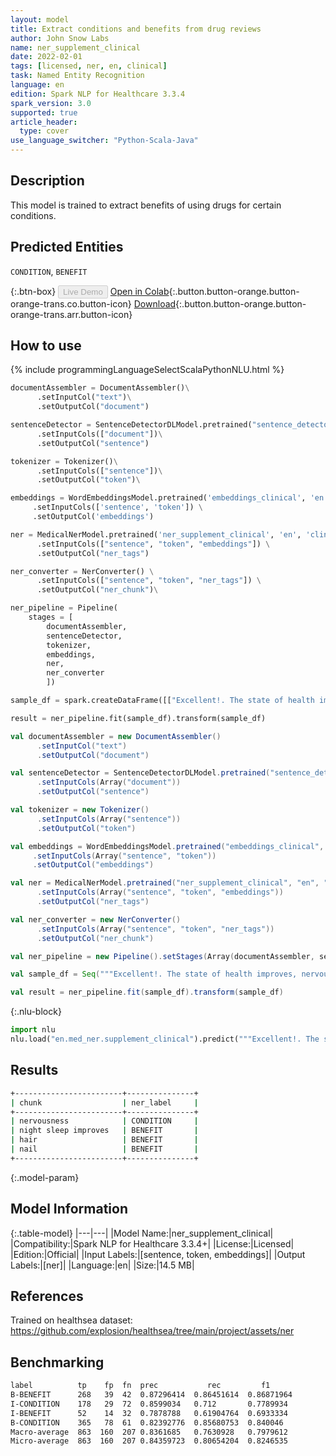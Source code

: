 ```yaml
---
layout: model
title: Extract conditions and benefits from drug reviews
author: John Snow Labs
name: ner_supplement_clinical
date: 2022-02-01
tags: [licensed, ner, en, clinical]
task: Named Entity Recognition
language: en
edition: Spark NLP for Healthcare 3.3.4
spark_version: 3.0
supported: true
article_header:
  type: cover
use_language_switcher: "Python-Scala-Java"
---
```



## Description


This model is trained to extract benefits of using drugs for certain conditions.


## Predicted Entities


`CONDITION`, `BENEFIT`


{:.btn-box}
<button class="button button-orange" disabled>Live Demo</button>
[Open in Colab](https://colab.research.google.com/github/JohnSnowLabs/spark-nlp-workshop/blob/master/tutorials/Certification_Trainings/Healthcare/1.Clinical_Named_Entity_Recognition_Model.ipynb){:.button.button-orange.button-orange-trans.co.button-icon}
[Download](https://s3.amazonaws.com/auxdata.johnsnowlabs.com/clinical/models/ner_supplement_clinical_en_3.3.4_3.0_1643674915917.zip){:.button.button-orange.button-orange-trans.arr.button-icon}


## How to use






<div class="tabs-box" markdown="1">
{% include programmingLanguageSelectScalaPythonNLU.html %}

```python
documentAssembler = DocumentAssembler()\
      .setInputCol("text")\
      .setOutputCol("document")

sentenceDetector = SentenceDetectorDLModel.pretrained("sentence_detector_dl_healthcare","en","clinical/models")\
      .setInputCols(["document"])\
      .setOutputCol("sentence")

tokenizer = Tokenizer()\
      .setInputCols(["sentence"])\
      .setOutputCol("token")\

embeddings = WordEmbeddingsModel.pretrained('embeddings_clinical', 'en', 'clinical/models') \
     .setInputCols(['sentence', 'token']) \
     .setOutputCol('embeddings')

ner = MedicalNerModel.pretrained('ner_supplement_clinical', 'en', 'clinical/models') \
      .setInputCols(["sentence", "token", "embeddings"]) \
      .setOutputCol("ner_tags")

ner_converter = NerConverter() \
      .setInputCols(["sentence", "token", "ner_tags"]) \
      .setOutputCol("ner_chunk")\

ner_pipeline = Pipeline(
    stages = [
        documentAssembler,
        sentenceDetector,
        tokenizer,
        embeddings,
        ner,
        ner_converter
        ])

sample_df = spark.createDataFrame([["Excellent!. The state of health improves, nervousness disappears, and night sleep improves. It also promotes hair and nail growth. I recommend :)"]]).toDF("text")

result = ner_pipeline.fit(sample_df).transform(sample_df)
```
```scala
val documentAssembler = new DocumentAssembler()
      .setInputCol("text")
      .setOutputCol("document")

val sentenceDetector = SentenceDetectorDLModel.pretrained("sentence_detector_dl_healthcare","en","clinical/models")
      .setInputCols(Array("document"))
      .setOutputCol("sentence")

val tokenizer = new Tokenizer()
      .setInputCols(Array("sentence"))
      .setOutputCol("token")

val embeddings = WordEmbeddingsModel.pretrained("embeddings_clinical", "en", "clinical/models") 
     .setInputCols(Array("sentence", "token")) 
     .setOutputCol("embeddings")

val ner = MedicalNerModel.pretrained("ner_supplement_clinical", "en", "clinical/models") 
      .setInputCols(Array("sentence", "token", "embeddings")) 
      .setOutputCol("ner_tags")

val ner_converter = new NerConverter() 
      .setInputCols(Array("sentence", "token", "ner_tags")) 
      .setOutputCol("ner_chunk")

val ner_pipeline = new Pipeline().setStages(Array(documentAssembler, sentenceDetector, tokenizer, embeddings, ner, ner_converter))

val sample_df = Seq("""Excellent!. The state of health improves, nervousness disappears, and night sleep improves. It also promotes hair and nail growth. I recommend :)""").toDS.toDF("text")

val result = ner_pipeline.fit(sample_df).transform(sample_df)
```


{:.nlu-block}
```python
import nlu
nlu.load("en.med_ner.supplement_clinical").predict("""Excellent!. The state of health improves, nervousness disappears, and night sleep improves. It also promotes hair and nail growth. I recommend :)""")
```

</div>


## Results


```bash
+------------------------+---------------+
| chunk                  | ner_label     |
+------------------------+---------------+
| nervousness            | CONDITION     |
| night sleep improves   | BENEFIT       |
| hair                   | BENEFIT       |
| nail                   | BENEFIT       |
+------------------------+---------------+


```


{:.model-param}
## Model Information


{:.table-model}
|---|---|
|Model Name:|ner_supplement_clinical|
|Compatibility:|Spark NLP for Healthcare 3.3.4+|
|License:|Licensed|
|Edition:|Official|
|Input Labels:|[sentence, token, embeddings]|
|Output Labels:|[ner]|
|Language:|en|
|Size:|14.5 MB|


## References


Trained on healthsea dataset: https://github.com/explosion/healthsea/tree/main/project/assets/ner


## Benchmarking


```bash
label	       tp	 fp	 fn	 prec	 		rec	 		f1
B-BENEFIT	   268	 39	 42	 0.87296414	 0.86451614	 0.86871964
I-CONDITION	   178	 29	 72	 0.8599034	 0.712	 	 0.7789934
I-BENEFIT	   52	 14	 32	 0.7878788	 0.61904764	 0.6933334
B-CONDITION	   365	 78	 61	 0.82392776	 0.85680753	 0.840046
Macro-average  863  160  207 0.8361685   0.7630928   0.7979612
Micro-average  863  160  207 0.84359723  0.80654204  0.8246535
```
<!--stackedit_data:
eyJoaXN0b3J5IjpbMjEwOTU1MjcwNl19
-->